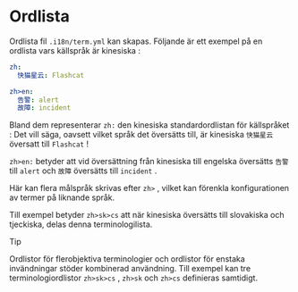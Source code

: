 # Ordlista

Ordlista fil `.i18n/term.yml` kan skapas. Följande är ett exempel på en ordlista vars källspråk är kinesiska :

```yml
zh:
  快猫星云: Flashcat

zh>en:
  告警: alert
  故障: incident
```

Bland dem representerar `zh:` den kinesiska standardordlistan för källspråket : Det vill säga, oavsett vilket språk det översätts till, är kinesiska `快猫星云` översatt till `Flashcat` !

`zh>en:` betyder att vid översättning från kinesiska till engelska översätts `告警` till `alert` och `故障` översätts till `incident` .

Här kan flera målspråk skrivas efter `zh>` , vilket kan förenkla konfigurationen av termer på liknande språk.

Till exempel betyder `zh>sk>cs` att när kinesiska översätts till slovakiska och tjeckiska, delas denna terminologilista.

> [!TIP]
> Ordlistor för flerobjektiva terminologier och ordlistor för enstaka invändningar stöder kombinerad användning. Till exempel kan tre terminologiordlistor `zh>sk>cs` , `zh>sk` och `zh>cs` definieras samtidigt.
